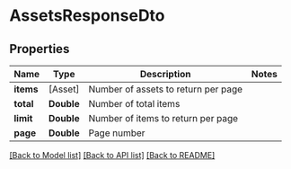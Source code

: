 # AssetsResponseDto

## Properties
Name | Type | Description | Notes
------------ | ------------- | ------------- | -------------
**items** | [Asset] | Number of assets to return per page | 
**total** | **Double** | Number of total items | 
**limit** | **Double** | Number of items to return per page | 
**page** | **Double** | Page number | 

[[Back to Model list]](../README.md#documentation-for-models) [[Back to API list]](../README.md#documentation-for-api-endpoints) [[Back to README]](../README.md)


